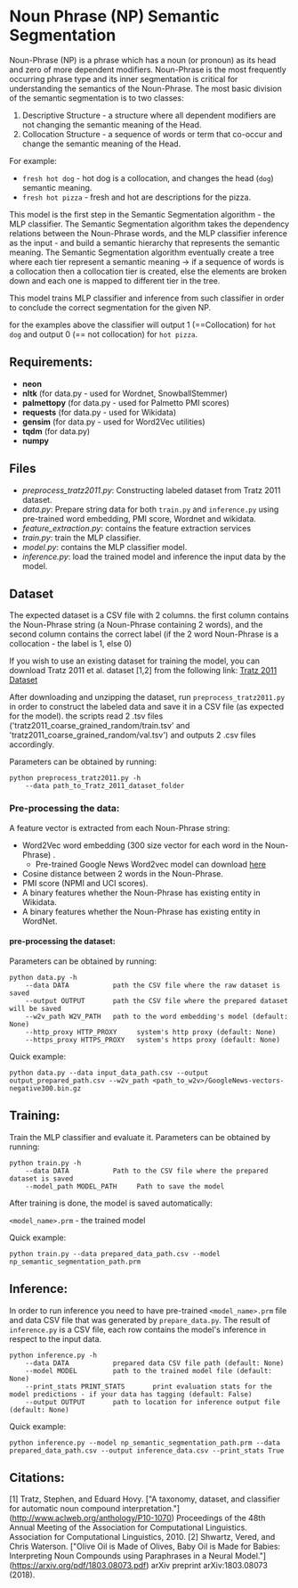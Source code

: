 # Noun Phrase (NP) Semantic Segmentation

Noun-Phrase (NP) is a phrase which has a noun (or pronoun) as its head and zero of more dependent modifiers.
Noun-Phrase is the most frequently occurring phrase type and its inner segmentation is critical for understanding the
semantics of the Noun-Phrase.
The most basic division of the semantic segmentation is to two classes:
1. Descriptive Structure - a structure where all dependent modifiers are not changing the semantic meaning of the Head.
2. Collocation Structure - a sequence of words or term that co-occur and change the semantic meaning of the Head.

For example:
- `fresh hot dog` - hot dog is a collocation, and changes the head (`dog`) semantic meaning.
- `fresh hot pizza` - fresh and hot are descriptions for the pizza.

This model is the first step in the Semantic Segmentation algorithm - the MLP classifier.
The Semantic Segmentation algorithm takes the dependency relations between the Noun-Phrase words, and the MLP classifier inference as the
input - and build a semantic hierarchy that represents the semantic meaning.
The Semantic Segmentation algorithm eventually create a tree where each tier represent a semantic meaning -> if a sequence of words is a
collocation then a collocation tier is created, else the elements are broken down and each one is mapped
to different tier in the tree.

This model trains MLP classifier and inference from such classifier in order to conclude the correct segmentation
for the given NP.

for the examples above the classifier will output 1 (==Collocation) for `hot dog` and output 0 (== not collocation)
for `hot pizza`.


## Requirements:
- **neon**
- **nltk** (for data.py - used for Wordnet, SnowballStemmer)
- **palmettopy** (for data.py - used for Palmetto PMI scores)
- **requests** (for data.py - used for Wikidata)
- **gensim** (for data.py - used for Word2Vec utilities)
- **tqdm** (for data.py)
- **numpy**

## Files
- *preprocess_tratz2011.py*: Constructing labeled dataset from Tratz 2011 dataset.
- *data.py*: Prepare string data for both `train.py` and `inference.py` using pre-trained word embedding, PMI score, Wordnet and wikidata.
- *feature_extraction.py*: contains the feature extraction services
- *train.py*: train the MLP classifier.
- *model.py*: contains the MLP classifier model.
- *inference.py*: load the trained model and inference the input data by the model.

## Dataset
The expected dataset is a CSV file with 2 columns. the first column contains the Noun-Phrase string (a Noun-Phrase containing 2 words), and the second column contains the correct label (if the 2 word Noun-Phrase is a collocation - the label is 1, else 0)

If you wish to use an existing dataset for training the model, you can download Tratz 2011 et al. dataset [1,2] from the following link:
[Tratz 2011 Dataset](https://vered1986.github.io/papers/Tratz2011_Dataset.tar.gz)

After downloading and unzipping the dataset, run `preprocess_tratz2011.py` in order to construct the labeled data and save it in a CSV file (as expected for the model).
the scripts read 2 .tsv files ('tratz2011_coarse_grained_random/train.tsv' and 'tratz2011_coarse_grained_random/val.tsv') and outputs 2 .csv files accordingly.

Parameters can be obtained by running:

    python preprocess_tratz2011.py -h
        --data path_to_Tratz_2011_dataset_folder


### Pre-processing the data:
A feature vector is extracted from each Noun-Phrase string:

* Word2Vec word embedding (300 size vector for each word in the Noun-Phrase) .
    * Pre-trained Google News Word2vec model can download [here](https://drive.google.com/file/d/0B7XkCwpI5KDYNlNUTTlSS21pQmM/edit?usp=sharing)
* Cosine distance between 2 words in the Noun-Phrase.
* PMI score (NPMI and UCI scores).
* A binary features whether the Noun-Phrase has existing entity in Wikidata.
* A binary features whether the Noun-Phrase has existing entity in WordNet.

#### pre-processing the dataset:
Parameters can be obtained by running:

    python data.py -h
        --data DATA           path the CSV file where the raw dataset is saved
        --output OUTPUT       path the CSV file where the prepared dataset will be saved
        --w2v_path W2V_PATH   path to the word embedding's model (default: None)
        --http_proxy HTTP_PROXY     system's http proxy (default: None)
        --https_proxy HTTPS_PROXY   system's https proxy (default: None)

Quick example:

    python data.py --data input_data_path.csv --output output_prepared_path.csv --w2v_path <path_to_w2v>/GoogleNews-vectors-negative300.bin.gz

## Training:
Train the MLP classifier and evaluate it.
Parameters can be obtained by running:

    python train.py -h
        --data DATA           Path to the CSV file where the prepared dataset is saved
        --model_path MODEL_PATH     Path to save the model

After training is done, the model is saved automatically:

`<model_name>.prm` - the trained model

Quick example:

    python train.py --data prepared_data_path.csv --model np_semantic_segmentation_path.prm

## Inference:
In order to run inference you need to have pre-trained `<model_name>.prm` file and data CSV file
that was generated by `prepare_data.py`.
The result of `inference.py` is a CSV file, each row contains the model's inference in respect to the input data.

    python inference.py -h
        --data DATA           prepared data CSV file path (default: None)
        --model MODEL         path to the trained model file (default: None)
        --print_stats PRINT_STATS       print evaluation stats for the model predictions - if your data has tagging (default: False)
        --output OUTPUT       path to location for inference output file (default: None)
Quick example:

    python inference.py --model np_semantic_segmentation_path.prm --data prepared_data_path.csv --output inference_data.csv --print_stats True


## Citations:
[1] Tratz, Stephen, and Eduard Hovy. ["A taxonomy, dataset, and classifier for automatic noun compound interpretation."] (http://www.aclweb.org/anthology/P10-1070) Proceedings of the 48th Annual Meeting of the Association for Computational Linguistics. Association for Computational Linguistics, 2010.
[2] Shwartz, Vered, and Chris Waterson. ["Olive Oil is Made of Olives, Baby Oil is Made for Babies: Interpreting Noun Compounds using Paraphrases in a Neural Model."] (https://arxiv.org/pdf/1803.08073.pdf) arXiv preprint arXiv:1803.08073 (2018).